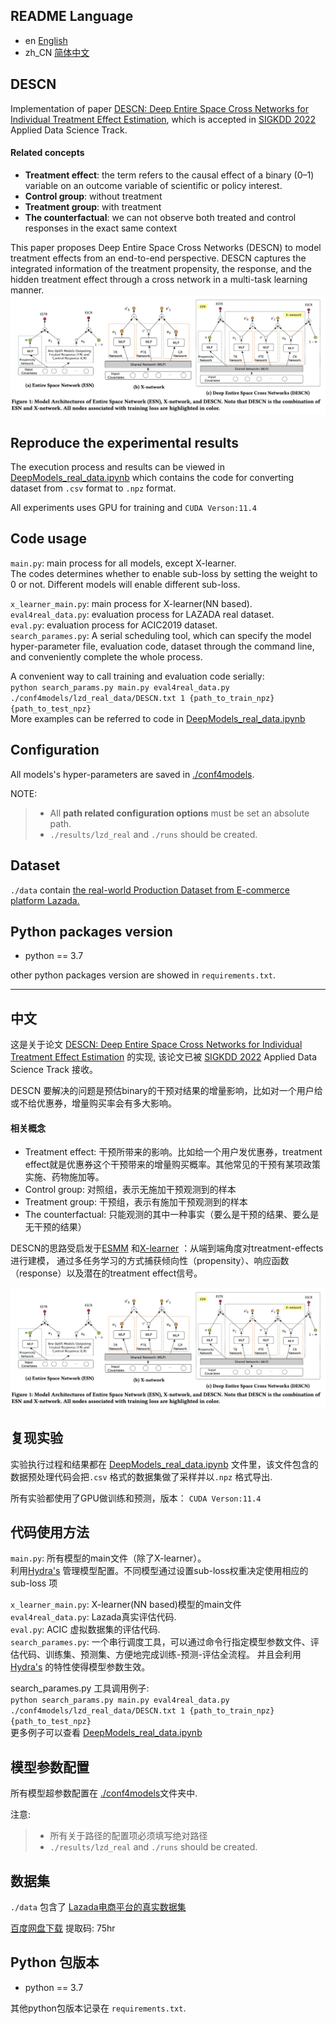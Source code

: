 
## README Language

- en [English](README.md)
- zh_CN [简体中文](readme/README.zh_CN.md)


## DESCN
Implementation of paper [DESCN: Deep Entire Space Cross Networks for Individual Treatment Effect Estimation](https://arxiv.org/abs/2207.09920), which is accepted in [SIGKDD 2022](https://kdd.org/kdd2022/) Applied Data Science Track.

#### Related concepts
- **Treatment effect**: the term refers to the causal effect of a binary (0–1) variable on an
outcome variable of scientific or policy interest.
- **Control group**: without treatment
- **Treatment group**: with treatment
- **The counterfactual**: we can not observe both treated and control responses in the exact same context


This paper proposes Deep Entire Space Cross Networks (DESCN) to model treatment effects from an end-to-end perspective. 
DESCN captures the integrated information of the treatment propensity, 
the response, and the hidden treatment effect through a cross network in a multi-task learning manner. 
![](images/ESN_Xnetwork_DESCN.jpg)



## Reproduce the experimental results
The execution process and results can be viewed in  [DeepModels_real_data.ipynb](DeepModels_real_data.ipynb) which contains the code for converting dataset from `.csv` format to `.npz` format. 
    
All experiments uses GPU for training and `CUDA Verson:11.4`
## Code usage
`main.py`: main process for all models, except X-learner.   
The codes determines whether to enable sub-loss by setting the weight to 0 or not. Different models will enable different sub-loss.

`x_learner_main.py`: main process for X-learner(NN based).  
`eval4real_data.py`: evaluation process for LAZADA real dataset.  
`eval.py`: evaluation process for ACIC2019 dataset.  
`search_parames.py`: A serial scheduling tool, which can specify the model hyper-parameter file, evaluation code, dataset through the command line, and conveniently complete the whole process.  

A convenient way to call training and evaluation code serially:\
```python search_params.py main.py eval4real_data.py  ./conf4models/lzd_real_data/DESCN.txt 1 {path_to_train_npz} {path_to_test_npz}```\
More examples can be referred to code in  [DeepModels_real_data.ipynb](DeepModels_real_data.ipynb)


## Configuration
All models's hyper-parameters are saved in [./conf4models](conf4models).

NOTE:
>- All **path related configuration options** must be set an absolute path.
>- `./results/lzd_real` and `./runs` should be created. 

## Dataset
`./data` contain [the real-world Production Dataset from E-commerce platform Lazada.](data)

## Python packages version
- python == 3.7

other python packages version are showed in `requirements.txt`.


----- 

中文
----


这是关于论文 [DESCN: Deep Entire Space Cross Networks for Individual Treatment Effect Estimation](https://arxiv.org/abs/2207.09920) 的实现, 该论文已被 [SIGKDD 2022](https://kdd.org/kdd2022/) Applied Data Science Track
接收。 

DESCN 要解决的问题是预估binary的干预对结果的增量影响，比如对一个用户给或不给优惠券，增量购买率会有多大影响。
#### 相关概念
- Treatment effect: 干预所带来的影响。比如给一个用户发优惠券，treatment effect就是优惠券这个干预带来的增量购买概率。其他常见的干预有某项政策实施、药物施加等。
- Control group: 对照组，表示无施加干预观测到的样本
- Treatment group: 干预组，表示有施加干预观测到的样本
- The counterfactual: 只能观测的其中一种事实（要么是干预的结果、要么是无干预的结果）


DESCN的思路受启发于[ESMM](https://arxiv.org/abs/1804.07931) 和[X-learner](https://arxiv.org/abs/1706.03461) ：从端到端角度对treatment-effects进行建模， 通过多任务学习的方式捕获倾向性（propensity）、响应函数（response）以及潜在的treatment effect信号。

![](images/ESN_Xnetwork_DESCN.jpg)



## 复现实验
实验执行过程和结果都在 [DeepModels_real_data.ipynb](DeepModels_real_data.ipynb) 文件里，该文件包含的数据预处理代码会把`.csv` 格式的数据集做了采样并以`.npz` 格式导出. 
    
所有实验都使用了GPU做训练和预测，版本： `CUDA Verson:11.4`
## 代码使用方法
`main.py`: 所有模型的main文件（除了X-learner）。  
利用[Hydra's](https://hydra.cc/) 管理模型配置。不同模型通过设置sub-loss权重决定使用相应的sub-loss 项

`x_learner_main.py`:  X-learner(NN based)模型的main文件  
`eval4real_data.py`:  Lazada真实评估代码.  
`eval.py`: ACIC 虚拟数据集的评估代码.  
`search_parames.py`: 一个串行调度工具，可以通过命令行指定模型参数文件、评估代码、训练集、预测集、方便地完成训练-预测-评估全流程。 并且会利用[Hydra's](https://hydra.cc/) 的特性使得模型参数生效。

search_parames.py 工具调用例子:\
```python search_params.py main.py eval4real_data.py  ./conf4models/lzd_real_data/DESCN.txt 1 {path_to_train_npz} {path_to_test_npz}```\
更多例子可以查看 [DeepModels_real_data.ipynb](DeepModels_real_data.ipynb)


## 模型参数配置
所有模型超参数配置在 [./conf4models](conf4models)文件夹中.

注意:
>- 所有关于路径的配置项必须填写绝对路径
>- `./results/lzd_real` and `./runs` should be created. 

## 数据集 
`./data` 包含了 [Lazada电商平台的真实数据集](data) 

[百度网盘下载](https://pan.baidu.com/s/1CKJvzow7UFGwrdXbkt1mQA)
提取码: 75hr

## Python 包版本
- python == 3.7

其他python包版本记录在 `requirements.txt`.

